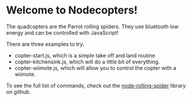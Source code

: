# Welcome to Nodecopters!
The quadcopters are the Parrot rolling spiders.  They use bluetooth low energy and can be controlled with JavaScript!

There are three examples to try.

- copter-start.js, which is a simple take off and land routine
- copter-kitchensink.js, which will do a little bit of everything.
- copter-wiimote.js, which will allow you to control the copter with a wiimote.

To see the full list of commands, check out the [node-rolling-spider](https://github.com/voodootikigod/node-rolling-spider) library on github.
